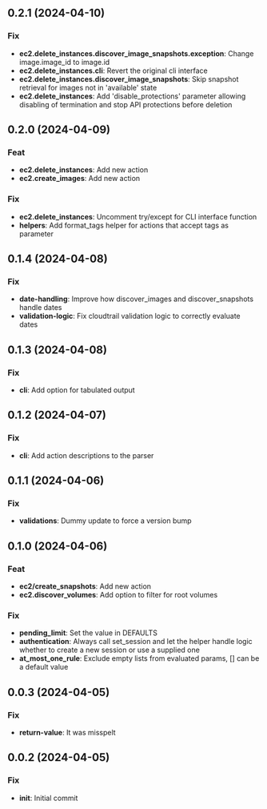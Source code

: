 ## 0.2.1 (2024-04-10)

### Fix

- **ec2.delete_instances.discover_image_snapshots.exception**: Change image.image_id to image.id
- **ec2.delete_instances.cli**: Revert the original cli interface
- **ec2.delete_instances.discover_image_snapshots**: Skip snapshot retrieval for images not in 'available' state
- **ec2.delete_instances**: Add 'disable_protections' parameter allowing disabling of termination and stop API protections before deletion

## 0.2.0 (2024-04-09)

### Feat

- **ec2.delete_instances**: Add new action
- **ec2.create_images**: Add new action

### Fix

- **ec2.delete_instances**: Uncomment try/except for CLI interface function
- **helpers**: Add format_tags helper for actions that accept tags as parameter

## 0.1.4 (2024-04-08)

### Fix

- **date-handling**: Improve how discover_images and discover_snapshots handle dates
- **validation-logic**: Fix cloudtrail validation logic to correctly evaluate dates

## 0.1.3 (2024-04-08)

### Fix

- **cli**: Add option for tabulated output

## 0.1.2 (2024-04-07)

### Fix

- **cli**: Add action descriptions to the parser

## 0.1.1 (2024-04-06)

### Fix

- **validations**: Dummy update to force a version bump

## 0.1.0 (2024-04-06)

### Feat

- **ec2/create_snapshots**: Add new action
- **ec2.discover_volumes**: Add option to filter for root volumes

### Fix

- **pending_limit**: Set the value in DEFAULTS
- **authentication**: Always call set_session and let the helper handle logic whether to create a new session or use a supplied one
- **at_most_one_rule**: Exclude empty lists from evaluated params, [] can be a default value

## 0.0.3 (2024-04-05)

### Fix

- **return-value**: It was misspelt

## 0.0.2 (2024-04-05)

### Fix

- **init**: Initial commit
